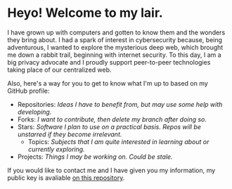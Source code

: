 # Heyo! Welcome to my lair.

I have grown up with computers and gotten to know them and the wonders they bring about. I had a spark of interest in cybersecurity because, being adventurous, I wanted to explore the mysterious deep web, which brought me down a rabbit trail, beginning with internet security. To this day, I am a big privacy advocate and I proudly support peer-to-peer technologies taking place of our centralized web.

Also, here's a way for you to get to know what I'm up to based on my GitHub profile:
* Repositories: *Ideas I have to benefit from, but may use some help with developing.*
* Forks: *I want to contribute, then delete my branch after doing so.*
* Stars: *Software I plan to use on a practical basis. Repos will be unstarred if they become irrelevant.*
  * Topics: *Subjects that I am quite interested in learning about or currently exploring.*
* Projects: *Things I may be working on. Could be stale.*

If you would like to contact me and I have given you my information, my public key is avaliable [on this repository](https://raw.githubusercontent.com/fr33roam3r/fr33roam3r/master/publickey.asc).
